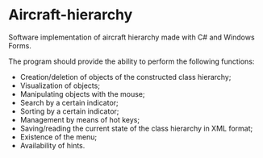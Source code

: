 # Aircraft-hierarchy

Software implementation of aircraft hierarchy made with C# and Windows Forms.

The program should provide the ability to perform the following functions:
* Creation/deletion of objects of the constructed class hierarchy;
* Visualization of objects;
* Manipulating objects with the mouse;
* Search by a certain indicator;
* Sorting by a certain indicator;
* Management by means of hot keys;
* Saving/reading the current state of the class hierarchy in XML format;
* Existence of the menu;
* Availability of hints.
